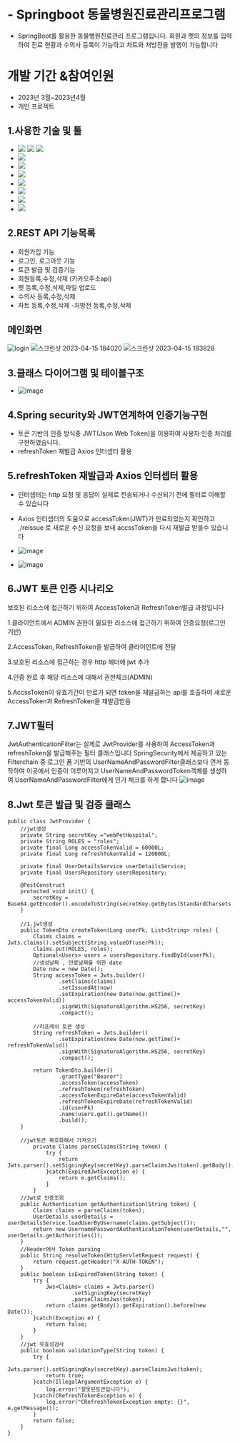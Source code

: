 # - Springboot 동물병원진료관리프로그램
  - SpringBoot를 활용한 동물병원진료관리 프로그램입니다. 회원과 펫의 정보를 입력하여 진료 현황과 수의사 등록이 가능하고 차트와 처방전을 발행이 가능합니다
# 개발 기간 &참여인원
 - 2023년 3월~2023년4월
 - 개인 프로젝트


## 1.사용한 기술 및 툴
- <img src="https://img.shields.io/badge/Spring Boot-6DB33F?style=flat-square&logo=Spring&logoColor=white"/> <img src="https://img.shields.io/badge/Spring Boot Jpa-6DB33F?style=flat-square&logo=Spring&logoColor=white"/> <img src="https://img.shields.io/badge/Spring Security-6DB33F?style=flat-square&logo=Spring&logoColor=white"/>
- <img src="https://img.shields.io/badge/MySQL-4479A1?style=flat-square&logo=MySQL&logoColor=white"/>
- <img src="https://img.shields.io/badge/java-007396?style=flat-square&logo=java&logoColor=white"/>
- <img src="https://img.shields.io/badge/jQuery-0769AD?style=flat-square&logo=jQuery&logoColor=white"/>
- <img src="https://img.shields.io/badge/React-61DAFB?style=flat-square&logo=React&logoColor=black"/>
- <img src="https://img.shields.io/badge/Thymeleaf-3776AB?style=flat-square&logo=Python&logoColor=white"/>
- <img src="https://img.shields.io/badge/Postman-FF6C37?style=flat-square&logo=Postman&logoColor=white"/>
- <img src="https://img.shields.io/badge/JavaScript-F7DF1E?style=flat-square&logo=javascript&logoColor=black"/>


## 2.REST API 기능목록
- 회원가입 기능
- 로그인, 로그아웃 기능
- 토큰 발급 및 검증기능
- 회원등록,수정,삭제 (카카오주소api)
- 펫 등록,수정,삭제,파일 업로드
- 수의사 등록,수정,삭제
- 차트 등록,수정,삭제
-처방전 등록,수정,삭제

## 메인화면
  ![login](https://user-images.githubusercontent.com/104083733/232207225-b8bb77ad-6e56-4da2-9af7-0c8937d39240.png)
  ![스크린샷 2023-04-15 184020](https://user-images.githubusercontent.com/104083733/232207255-9d06950a-6da6-4887-9737-eb85a1aa86f5.png)
  ![스크린샷 2023-04-15 183828](https://user-images.githubusercontent.com/104083733/232207360-978d4827-64de-4f87-bdd3-0576a5e7d3f0.png)


 
## 3.클래스 다이어그램 및 테이블구조 
- ![image](https://user-images.githubusercontent.com/104083733/232207517-86b0e7fc-ce94-4a36-b0c0-ebc7adcd8d8c.png)



## 4.Spring security와 JWT연계하여 인증기능구현
- 토큰 기반의 인증 방식중 JWT(Json Web Token)을 이용하여 사용자 인증 처리를 구현하였습니다. 
- refreshToken 재발급 Axios 인터셉터 활용

## 5.refreshToken 재발급과 Axios 인터셉터 활용
- 인터셉터는 http 요청 및 응답이 실제로 전송되거나 수신되기 전에 필터로 이해할 수 있습니다
- Axios 인터셉터의 도움으로 accessToken(JWT)가 만료되었는지 확인하고 ,/reissue 로 새로운 수신 요청을 보내 accssToken을 다시 재발급 받을수 있습니다 
- ![image](https://user-images.githubusercontent.com/104083733/230705647-a8f97ef7-ade3-4f50-b6a1-f9efe75c5628.png)

- ![image](https://user-images.githubusercontent.com/104083733/230706577-1651b8f8-9f63-42a9-92f9-ba9f6fa955ab.png)

## 6.JWT 토큰 인증 시나리오
보호된 리소스에 접근하기 위하여 AccessToken과 RefreshToken발급 과정입니다

 1.클라이언트에서 ADMIN 권한이 필요한 리소스에 접근하기 위하여 인증요청(로그인 기반)
 
 2.AccessToken, RefreshToken을 발급하여 클라이언트에 전달
 
 3.보호된 리소스에 접근하는 경우 http 헤더에 jwt 추가 
 
 4.인증 완료 후 해당 리소스에 대해서 권한체크(ADMIN)
 
 5.AccssToken이 유효기간이 만료가 되면 token을 재발급하는 api를 호출하여 새로운 AccessToken과 RefreshToken을 재발급받음

## 7.JWT필터
JwtAuthenticationFilter는 실제로 JwtProvider를 사용하여 AccessToken과 refreshToken을 발급해주는 필터 클래스입니다
SpringSecurity에서 제공하고 있는 Filterchain 중 로그인 폼 기반의 UserNameAndPasswordFilter클래스보다 먼저 동작하여 이곳에서 인증이 
이루어지고 UserNameAndPasswordToken객체를 생성하여 UserNameAndPasswordFilter에게 인가 체크를 하게 합니다 
![image](https://user-images.githubusercontent.com/104083733/230706105-b3e7141f-a03e-4deb-a6a6-3df377f5103d.png)

## 8.Jwt 토큰 발급 및 검증 클래스
```
public class JwtProvider {
	//jwt생성 
	private String secretKey ="webPetHospital";
	private String ROLES = "roles";
	private final Long accessTokenValid = 60000L;
	private final Long refreshTokenValid = 120000L;
	
	private final UserDetailsService userDetailsService;
	private final UsersRepository usersRepository;
  
	@PostConstruct
	protected void init() {
        secretKey = Base64.getEncoder().encodeToString(secretKey.getBytes(StandardCharsets.UTF_8));
	}
	
	//1.jwt생성
	public TokenDto createToken(Long userPk, List<String> roles) {
		Claims claims = Jwts.claims().setSubject(String.valueOf(userPk));
		claims.put(ROLES, roles);
		Optional<Users> users = usersRepository.findById(userPk);
		//생성날짜 , 만료날짜를 위한 date
		Date now = new Date();
		String accessToken = Jwts.builder()
				.setClaims(claims)
				.setIssuedAt(now)
				.setExpiration(new Date(now.getTime()+ accessTokenValid))
				.signWith(SignatureAlgorithm.HS256, secretKey)
				.compact();
		
		//리프레쉬 토큰 생성
		String refreshToken = Jwts.builder()
				.setExpiration(new Date(now.getTime()+ refreshTokenValid))
				.signWith(SignatureAlgorithm.HS256, secretKey)
				.compact();
		
		return TokenDto.builder()
				.grantType("Bearer")
				.accessToken(accessToken)
				.refreshToken(refreshToken)
				.accessTokenExpireDate(accessTokenValid)
				.refreshTokenExpireDate(refreshTokenValid)
				.id(userPk)
				.name(users.get().getName())
				.build();
	}
	
	//jwt토큰 복호화해서 가져오기
		private Claims parseClaims(String token) {
			try {
				return Jwts.parser().setSigningKey(secretKey).parseClaimsJws(token).getBody();
			}catch(ExpiredJwtException e) {
				return e.getClaims();
			}
		}
	//Jwt로 인증조회
	public Authentication getAuthentication(String token) {
		Claims claims = parseClaims(token);
		UserDetails userDetails = userDetailsService.loadUserByUsername(claims.getSubject());
		return new UsernamePasswordAuthenticationToken(userDetails,"", userDetails.getAuthorities());
	}
	//Header에서 Token parsing
	public String resolveToken(HttpServletRequest request) {
		return request.getHeader("X-AUTH-TOKEN");
	}
	public boolean isExpiredToken(String token) {
		try {
			Jws<Claims> claims = Jwts.parser()
					.setSigningKey(secretKey)
					.parseClaimsJws(token);
			return claims.getBody().getExpiration().before(new Date());
		}catch(Exception e) {
			return false;
		}
	}
	//jwt 유효성검사
	public boolean validationType(String token) {
		try {
			Jwts.parser().setSigningKey(secretKey).parseClaimsJws(token);
			return true;
		}catch(IllegalArgumentException e) {
			log.error("잘못된토큰입니다");
		}catch(CRefreshTokenException e) {
			log.error("CRefreshTokenException empty: {}", e.getMessage());
		}
		return false;
	}
}  
```
